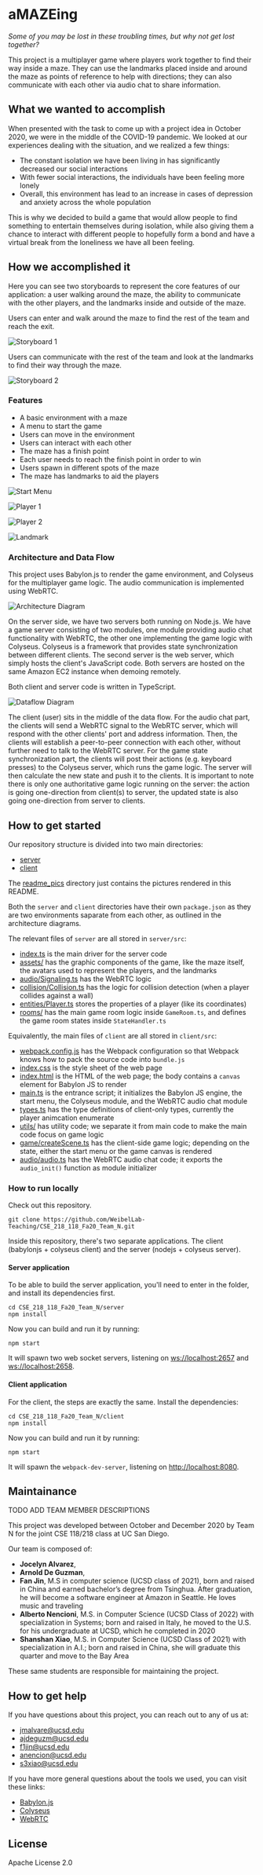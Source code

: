 # aMAZEing

*Some of you may be lost in these troubling times, but why not get lost together?*

This project is a multiplayer game where players work together to find their way inside a maze. They can use the landmarks placed inside and around the maze as points of reference to help with directions; they can also communicate with each other via audio chat to share information.

## What we wanted to accomplish

When presented with the task to come up with a project idea in October 2020, we were in the middle of the COVID-19 pandemic. We looked at our experiences dealing with the situation, and we realized a few things:

- The constant isolation we have been living in has significantly decreased our social interactions
- With fewer social interactions, the individuals have been feeling more lonely
- Overall, this environment has lead to an increase in cases of depression and anxiety across the whole population

This is why we decided to build a game that would allow people to find something to entertain themselves during isolation, while also giving them a chance to interact with different people to hopefully form a bond and have a virtual break from the loneliness we have all been feeling.

## How we accomplished it

Here you can see two storyboards to represent the core features of our application: a user walking around the maze, the ability to communicate with the other players, and the landmarks inside and outside of the maze.

Users can enter and walk around the maze to find the rest of the team and reach the exit.

![Storyboard 1](./readme_pics/storyboard1.png)

Users can communicate with the rest of the team and look at the landmarks to find their way through the maze.

![Storyboard 2](./readme_pics/storyboard2.png)

### Features

- A basic environment with a maze
- A menu to start the game
- Users can move in the environment
- Users can interact with each other
- The maze has a finish point
- Each user needs to reach the finish point in order to win
- Users spawn in different spots of the maze
- The maze has landmarks to aid the players

![Start Menu](./readme_pics/startmenu.png)

![Player 1](./readme_pics/player1.png)

![Player 2](./readme_pics/player2.png)

![Landmark](./readme_pics/landmark.png)

### Architecture and Data Flow

This project uses Babylon.js to render the game environment, and Colyseus for the multiplayer game logic. The audio communication is implemented using WebRTC.

![Architecture Diagram](./readme_pics/architecture.png)

On the server side, we have two servers both running on Node.js. We have a game server consisting of two modules, one module providing audio chat functionality with WebRTC, the other one implementing the game logic with Colyseus. Colyseus is a framework that provides state synchronization between different clients. The second server is the web server, which simply hosts the client's JavaScript code. Both servers are hosted on the same Amazon EC2 instance when demoing remotely.

Both client and server code is written in TypeScript.

![Dataflow Diagram](./readme_pics/dataflow.png)

The client (user) sits in the middle of the data flow. For the audio chat part, the clients will send a WebRTC signal to the WebRTC server, which will respond with the other clients' port and address information. Then, the clients will establish a peer-to-peer connection with each other, without further need to talk to the WebRTC server. For the game state synchronization part, the clients will post their actions (e.g. keyboard presses) to the Colyseus server, which runs the game logic. The server will then calculate the new state and push it to the clients. It is important to note there is only one authoritative game logic running on the server: the action is going one-direction from client(s) to server, the updated state is also going one-direction from server to clients.

## How to get started

Our repository structure is divided into two main directories:

- [server](./server)
- [client](./client)

The [readme_pics](./readme_pics) directory just contains the pictures rendered in this README.

Both the `server` and `client` directories have their own `package.json` as they are two environments saparate from each other, as outlined in the architecture diagrams.

The relevant files of `server` are all stored in `server/src`:

- [index.ts](./server/src/index.ts) is the main driver for the server code
- [assets/](./server/src/assets) has the graphic components of the game, like the maze itself, the avatars used to represent the players, and the landmarks
- [audio/Signaling.ts](./server/src/audio/Signaling.ts) has the WebRTC logic
- [collision/Collision.ts](./server/src/collision/Collision.ts) has the logic for collision detection (when a player collides against a wall)
- [entities/Player.ts](./server/src/entities/Player.ts) stores the properties of a player (like its coordinates)
- [rooms/](./server/src/rooms/) has the main game room logic inside `GameRoom.ts`, and defines the game room states inside `StateHandler.ts`

Equivalently, the main files of `client` are all stored in `client/src`:

- [webpack.config.js](./client/webpack.config.js) has the Webpack configuration so that Webpack knows how to pack the source code into `bundle.js`
- [index.css](./client/src/index.css) is the style sheet of the web page
- [index.html](./client/src/index.html) is the HTML of the web page; the body contains a `canvas` element for Babylon JS to render
- [main.ts](./client/src/main.ts) is the entrance script; it initializes the Babylon JS engine, the start menu, the Colyseus module, and the WebRTC audio chat module
- [types.ts](./client/src/types.ts) has the type definitions of client-only types, currently the player animcation enumerate
- [utils/](./client/src/utils/) has utility code; we separate it from main code to make the main code focus on game logic
- [game/createScene.ts](./client/src/game/createScene.ts) has the client-side game logic; depending on the state, either the start menu or the game canvas is rendered
- [audio/audio.ts](./client/src/audio/audio.ts) has the WebRTC audio chat code; it exports the `audio_init()` function as module initializer

### How to run locally

Check out this repository.

```
git clone https://github.com/WeibelLab-Teaching/CSE_218_118_Fa20_Team_N.git
```

Inside this repository, there's two separate applications. The client (babylonjs + colyseus client) and the server (nodejs + colyseus server).

#### Server application

To be able to build the server application, you'll need to enter in the folder,
and install its dependencies first.

```
cd CSE_218_118_Fa20_Team_N/server
npm install
```

Now you can build and run it by running:

```
npm start
```

It will spawn two web socket servers, listening on [ws://localhost:2657](ws://localhost:2657) and [ws://localhost:2658](ws://localhost:2658).

#### Client application

For the client, the steps are exactly the same. Install the dependencies:

```
cd CSE_218_118_Fa20_Team_N/client
npm install
```

Now you can build and run it by running:

```
npm start
```

It will spawn the `webpack-dev-server`, listening on [http://localhost:8080](http://localhost:8080).

## Maintainance

TODO ADD TEAM MEMBER DESCRIPTIONS

This project was developed between October and December 2020 by Team N for the joint CSE 118/218 class at UC San Diego.

Our team is composed of:

- **Jocelyn Alvarez**,
- **Arnold De Guzman**,
- **Fan Jin**, M.S in computer science (UCSD class of 2021), born and raised in China and earned bachelor’s degree from Tsinghua. After graduation, he will become a software engineer at Amazon in Seattle. He loves music and traveling
- **Alberto Nencioni**, M.S. in Computer Science (UCSD Class of 2022) with specialization in Systems; born and raised in Italy, he moved to the U.S. for his undergraduate at UCSD, which he completed in 2020
- **Shanshan Xiao**, M.S. in Computer Science (UCSD Class of 2021) with specialization in A.I.; born and raised in China, she will graduate this quarter and move to  the Bay Area

These same students are responsible for maintaining the project.

## How to get help

If you have questions about this project, you can reach out to any of us at:

- jmalvare@ucsd.edu
- ajdeguzm@ucsd.edu
- f1jin@ucsd.edu
- anencion@ucsd.edu
- s3xiao@ucsd.edu

If you have more general questions about the tools we used, you can visit these links:

- [Babylon.js](https://doc.babylonjs.com/)
- [Colyseus](https://docs.colyseus.io/)
- [WebRTC](https://webrtc.org/getting-started/overview)

## License

Apache License 2.0
